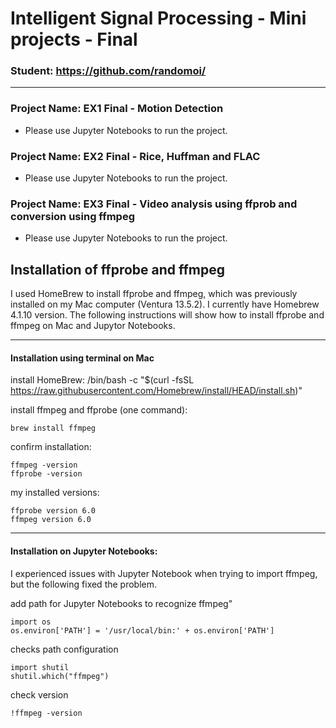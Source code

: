 
# Intelligent Signal Processing - Mini projects - Final

### Student: https://github.com/randomoi/

***

### Project Name: EX1 Final - Motion Detection

- Please use Jupyter Notebooks to run the project. 

### Project Name: EX2 Final - Rice, Huffman and FLAC

- Please use Jupyter Notebooks to run the project. 

### Project Name: EX3 Final - Video analysis using ffprob and conversion using ffmpeg

- Please use Jupyter Notebooks to run the project. 


## Installation of ffprobe and ffmpeg

I used HomeBrew to install ffprobe and ffmpeg, which was previously installed on my Mac computer (Ventura 13.5.2). I currently have Homebrew 4.1.10 version. The following instructions will show how to install ffprobe and ffmpeg on Mac and Jupytor Notebooks.

***

#### Installation using terminal on Mac

install HomeBrew:
	/bin/bash -c "$(curl -fsSL https://raw.githubusercontent.com/Homebrew/install/HEAD/install.sh)"

install ffmpeg and ffprobe (one command):

	brew install ffmpeg

confirm installation:

	ffmpeg -version
	ffprobe -version

my installed versions:

	ffprobe version 6.0 
	ffmpeg version 6.0

***

#### Installation on Jupyter Notebooks:

I experienced issues with Jupyter Notebook when trying to import ffmpeg, but the following fixed the problem.

add path for Jupyter Notebooks to recognize ffmpeg"

	import os
	os.environ['PATH'] = '/usr/local/bin:' + os.environ['PATH']

checks path configuration

	import shutil
	shutil.which("ffmpeg")

check version

	!ffmpeg -version


